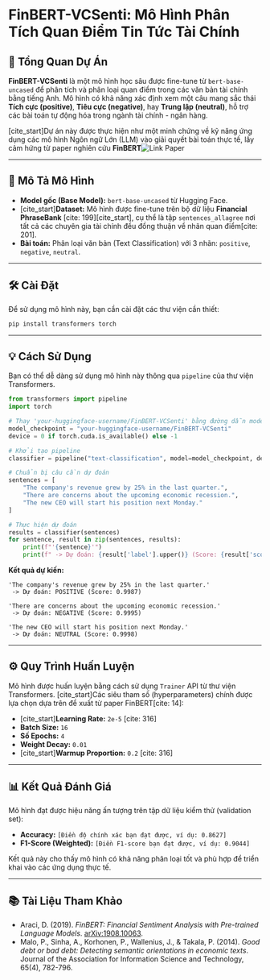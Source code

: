 # FinBERT-VCSenti: Mô Hình Phân Tích Quan Điểm Tin Tức Tài Chính

## 📝 Tổng Quan Dự Án

**FinBERT-VCSenti** là một mô hình học sâu được fine-tune từ `bert-base-uncased` để phân tích và phân loại quan điểm trong các văn bản tài chính bằng tiếng Anh. Mô hình có khả năng xác định xem một câu mang sắc thái **Tích cực (positive)**, **Tiêu cực (negative)**, hay **Trung lập (neutral)**, hỗ trợ các bài toán tự động hóa trong ngành tài chính - ngân hàng.

[cite_start]Dự án này được thực hiện như một minh chứng về kỹ năng ứng dụng các mô hình Ngôn ngữ Lớn (LLM) vào giải quyết bài toán thực tế, lấy cảm hứng từ paper nghiên cứu **FinBERT**![Link Paper](https://arxiv.org/pdf/1908.10063)


---

## 🚀 Mô Tả Mô Hình

* **Model gốc (Base Model):** `bert-base-uncased` từ Hugging Face.
* [cite_start]**Dataset:** Mô hình được fine-tune trên bộ dữ liệu **Financial PhraseBank** [cite: 199][cite_start], cụ thể là tập `sentences_allagree` nơi tất cả các chuyên gia tài chính đều đồng thuận về nhãn quan điểm[cite: 201].
* **Bài toán:** Phân loại văn bản (Text Classification) với 3 nhãn: `positive`, `negative`, `neutral`.

---

## 🛠️ Cài Đặt

Để sử dụng mô hình này, bạn cần cài đặt các thư viện cần thiết:

```bash
pip install transformers torch
```

---

## 💡 Cách Sử Dụng

Bạn có thể dễ dàng sử dụng mô hình này thông qua `pipeline` của thư viện Transformers.

```python
from transformers import pipeline
import torch

# Thay 'your-huggingface-username/FinBERT-VCSenti' bằng đường dẫn model của bạn sau khi push lên Hub
model_checkpoint = "your-huggingface-username/FinBERT-VCSenti"
device = 0 if torch.cuda.is_available() else -1

# Khởi tạo pipeline
classifier = pipeline("text-classification", model=model_checkpoint, device=device)

# Chuẩn bị câu cần dự đoán
sentences = [
    "The company's revenue grew by 25% in the last quarter.",
    "There are concerns about the upcoming economic recession.",
    "The new CEO will start his position next Monday."
]

# Thực hiện dự đoán
results = classifier(sentences)
for sentence, result in zip(sentences, results):
    print(f"'{sentence}'")
    print(f" -> Dự đoán: {result['label'].upper()} (Score: {result['score']:.4f})\n")

```
**Kết quả dự kiến:**
```
'The company's revenue grew by 25% in the last quarter.'
 -> Dự đoán: POSITIVE (Score: 0.9987)

'There are concerns about the upcoming economic recession.'
 -> Dự đoán: NEGATIVE (Score: 0.9995)

'The new CEO will start his position next Monday.'
 -> Dự đoán: NEUTRAL (Score: 0.9998)
```
---

## ⚙️ Quy Trình Huấn Luyện

Mô hình được huấn luyện bằng cách sử dụng `Trainer` API từ thư viện Transformers. [cite_start]Các siêu tham số (hyperparameters) chính được lựa chọn dựa trên đề xuất từ paper FinBERT[cite: 14]:

* [cite_start]**Learning Rate:** `2e-5` [cite: 316]
* **Batch Size:** `16`
* **Số Epochs:** `4`
* **Weight Decay:** `0.01`
* [cite_start]**Warmup Proportion:** `0.2` [cite: 316]

---

## 📊 Kết Quả Đánh Giá

Mô hình đạt được hiệu năng ấn tượng trên tập dữ liệu kiểm thử (validation set):

* **Accuracy:** `[Điền độ chính xác bạn đạt được, ví dụ: 0.8627]`
* **F1-Score (Weighted):** `[Điền F1-score bạn đạt được, ví dụ: 0.9044]`

Kết quả này cho thấy mô hình có khả năng phân loại tốt và phù hợp để triển khai vào các ứng dụng thực tế.

---

## 📚 Tài Liệu Tham Khảo

* Araci, D. (2019). *FinBERT: Financial Sentiment Analysis with Pre-trained Language Models*. [arXiv:1908.10063](https://arxiv.org/abs/1908.10063).
* Malo, P., Sinha, A., Korhonen, P., Wallenius, J., & Takala, P. (2014). *Good debt or bad debt: Detecting semantic orientations in economic texts*. Journal of the Association for Information Science and Technology, 65(4), 782-796.
